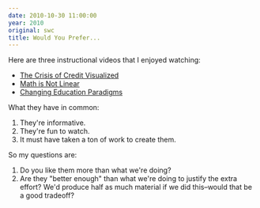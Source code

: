 ```yaml
---
date: 2010-10-30 11:00:00
year: 2010
original: swc
title: Would You Prefer...
---
```

<p>Here are three instructional videos that I enjoyed watching:</p>
<ul>
<li><a href="http://vimeo.com/3261363">The Crisis of Credit Visualized</a></li>
<li><a href="http://prezi.com/aww2hjfyil0u/math-is-not-linear/">Math is Not Linear</a></li>
<li><a href="http://comment.rsablogs.org.uk/2010/10/14/rsa-animate-changing-education-paradigms/">Changing Education Paradigms</a></li>
</ul>
<p>What they have in common:</p>
<ol>
<li>They're informative.</li>
<li>They're fun to watch.</li>
<li>It must have taken a ton of work to create them.</li>
</ol>
<p>So my questions are:</p>
<ol>
<li>Do you like them more than what we're doing?</li>
<li>Are they "better enough" than what we're doing to justify the extra effort? We'd produce half as much material if we did this–would that be a good tradeoff?</li>
</ol>
<ol></ol>
